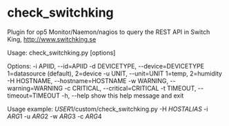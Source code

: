 check_switchking
================

Plugin for op5 Monitor/Naemon/nagios to query the REST API in Switch King, http://www.switchking.se

Usage: check_switchking.py [options]

Options:
  -i APIID, --id=APIID
  -d DEVICETYPE, --device=DEVICETYPE
                        1=datasource (default), 2=device
  -u UNIT, --unit=UNIT  1=temp, 2=humidity
  -H HOSTNAME, --hostname=HOSTNAME
  -w WARNING, --warning=WARNING
  -c CRITICAL, --critical=CRITICAL
  -t TIMEOUT, --timeout=TIMEOUT
  -h, --help            show this help message and exit

Usage example:
$USER1$/custom/check_switchking.py -H $HOSTALIAS$ -i $ARG1$ -u $ARG2$ -w $ARG3$ -c $ARG4$
